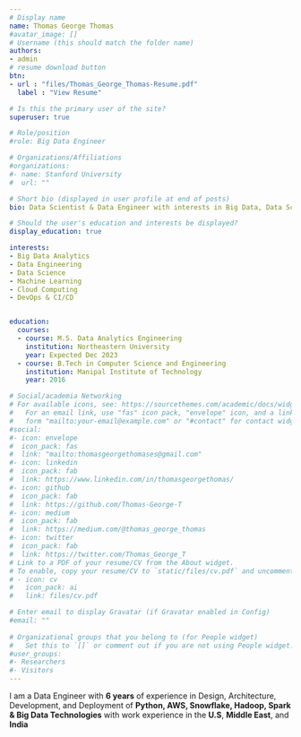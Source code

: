 ```yaml
---
# Display name
name: Thomas George Thomas
#avatar_image: []
# Username (this should match the folder name)
authors:
- admin
# resume download button
btn:
- url : "files/Thomas_George_Thomas-Resume.pdf" 
  label : "View Resume"

# Is this the primary user of the site?
superuser: true

# Role/position
#role: Big Data Engineer

# Organizations/Affiliations
#organizations:
#- name: Stanford University
#  url: ""

# Short bio (displayed in user profile at end of posts)
bio: Data Scientist & Data Engineer with interests in Big Data, Data Science, Cloud Computing, Machine Learning, and DevOps.

# Should the user's education and interests be displayed?
display_education: true

interests:
- Big Data Analytics
- Data Engineering
- Data Science
- Machine Learning
- Cloud Computing
- DevOps & CI/CD


education:
  courses:
  - course: M.S. Data Analytics Engineering
    institution: Northeastern University
    year: Expected Dec 2023
  - course: B.Tech in Computer Science and Engineering
    institution: Manipal Institute of Technology
    year: 2016

# Social/academia Networking
# For available icons, see: https://sourcethemes.com/academic/docs/widgets/#icons
#   For an email link, use "fas" icon pack, "envelope" icon, and a link in the
#   form "mailto:your-email@example.com" or "#contact" for contact widget.
#social: 
#- icon: envelope
#  icon_pack: fas
#  link: "mailto:thomasgeorgethomases@gmail.com"
#- icon: linkedin
#  icon_pack: fab
#  link: https://www.linkedin.com/in/thomasgeorgethomas/
#- icon: github
#  icon_pack: fab
#  link: https://github.com/Thomas-George-T
#- icon: medium
#  icon_pack: fab
#  link: https://medium.com/@thomas_george_thomas
#- icon: twitter
#  icon_pack: fab
#  link: https://twitter.com/Thomas_George_T
# Link to a PDF of your resume/CV from the About widget.
# To enable, copy your resume/CV to `static/files/cv.pdf` and uncomment the lines below  
# - icon: cv
#   icon_pack: ai
#   link: files/cv.pdf

# Enter email to display Gravatar (if Gravatar enabled in Config)
#email: ""
  
# Organizational groups that you belong to (for People widget)
#   Set this to `[]` or comment out if you are not using People widget.  
#user_groups:
#- Researchers
#- Visitors
---
```


I am a Data Engineer with **6 years** of experience in Design, Architecture, Development, and Deployment of **Python, AWS, Snowflake, Hadoop, Spark &  Big Data Technologies** with work experience in the **U.S**, **Middle East**, and **India**
